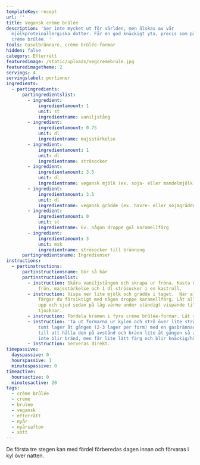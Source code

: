 ```yaml
---
templateKey: recept
url: ''
title: Vegansk crème brûlée
description: 'Ser inte mycket ut för världen, men älskas av vår
  mjölkproteinallergiska dotter. Får en god knäckigt yta, precis som på vanlig
  crème brûlée. '
tools: Gasolbrännare, crème brûlée-formar
hidden: false
category: Efterrätt
featuredimage: /static/uploads/vegcremebrule.jpg
featuredimagetheme: 2
servings: 4
servingslabel: portioner
ingredients:
  - partingredients:
      partingredientslist:
        - ingredient:
            ingredientamount: 1
            unit: st
            ingredientname: vaniljstång
        - ingredient:
            ingredientamount: 0.75
            unit: dl
            ingredientname: majsstärkelse
        - ingredient:
            ingredientamount: 1
            unit: dl
            ingredientname: strösocker
        - ingredient:
            ingredientamount: 3.5
            unit: dl
            ingredientname: vegansk mjölk (ex. soja- eller mandelmjölk)
        - ingredient:
            ingredientamount: 3.5
            unit: dl
            ingredientname: vegansk grädde (ex. havre- eller sojagrädde)
        - ingredient:
            ingredientamount: 0
            unit: st
            ingredientname: Ev. någon droppe gul karamellfärg
        - ingredient:
            ingredientamount: 3
            unit: msk
            ingredientname: strösocker till bränning
      partingredientsname: Ingredienser
instructions:
  - partinstructions:
      partinstructionsname: Gör så här
      partinstructionslist:
        - instruction: Skåra vaniljstången och skrapa ur fröna. Kasta ner vaniljstång,
            frön, majsstärkelse och 1 dl strösocker i en kastrull.
        - instruction: Vispa ner lite mjölk och grädde i taget.  När allt är nedvispat
            färgar du försiktigt med någon droppe karamellfärg. Låt allt koka
            upp och sjud sedan på låg värme under ständigt vispande tills krämen
            tjocknar.
        - instruction: Fördela krämen i fyra crème brûlée-formar. Låt svalna helt i kylen.
        - instruction: 'Ta ut formarna ur kylen och strö över lite strösocker. Bränn ett
            tunt lager åt gången (2-3 lager per form) med en gasbrännare. Se
            till att hålla den på avstånd och bränn lite åt gången så att ytan
            inte blir bränd, men får lite lätt färg och blir knäckig/hård. '
        - instruction: Serveras direkt.
timepassive:
  dayspassive: 0
  hourspassive: 1
  minutespassive: 0
timeactive:
  hoursactive: 0
  minutesactive: 20
tags:
  - crème brûlée
  - creme
  - brulee
  - vegansk
  - efterrätt
  - nyår
  - nyårsafton
  - sött
---
```


D﻿e första tre stegen kan med fördel förberedas dagen innan och förvaras i kyl över natten.
